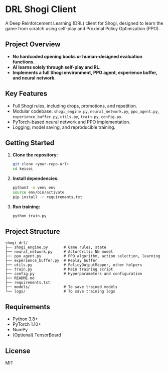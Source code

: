 # DRL Shogi Client

A Deep Reinforcement Learning (DRL) client for Shogi, designed to learn the game from scratch using self-play and Proximal Policy Optimization (PPO).

## Project Overview
- **No hardcoded opening books or human-designed evaluation functions.**
- **AI learns solely through self-play and RL.**
- **Implements a full Shogi environment, PPO agent, experience buffer, and neural network.**

## Key Features
- Full Shogi rules, including drops, promotions, and repetition.
- Modular codebase: `shogi_engine.py`, `neural_network.py`, `ppo_agent.py`, `experience_buffer.py`, `utils.py`, `train.py`, `config.py`.
- PyTorch-based neural network and PPO implementation.
- Logging, model saving, and reproducible training.

## Getting Started
1. **Clone the repository:**
   ```bash
   git clone <your-repo-url>
   cd keisei
   ```
2. **Install dependencies:**
   ```bash
   python3 -m venv env
   source env/bin/activate
   pip install -r requirements.txt
   ```
3. **Run training:**
   ```bash
   python train.py
   ```

## Project Structure
```
shogi_drl/
├── shogi_engine.py       # Game rules, state
├── neural_network.py     # ActorCritic NN model
├── ppo_agent.py          # PPO algorithm, action selection, learning
├── experience_buffer.py  # Replay buffer
├── utils.py              # PolicyOutputMapper, other helpers
├── train.py              # Main training script
├── config.py             # Hyperparameters and configuration
├── README.md
├── requirements.txt
├── models/               # To save trained models
└── logs/                 # To save training logs
```

## Requirements
- Python 3.8+
- PyTorch 1.10+
- NumPy
- (Optional) TensorBoard

## License
MIT
